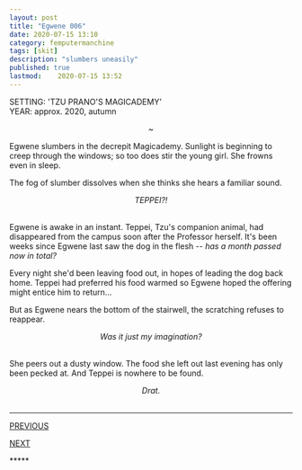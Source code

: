 ```yaml
---
layout: post
title: "Egwene 006"
date: 2020-07-15 13:10
category: femputermanchine
tags: [skit]
description: "slumbers uneasily"
published: true
lastmod:	2020-07-15 13:52
---
```

[//]: # ( 7/15/20  -added)

SETTING: 'TZU PRANO'S MAGICADEMY'<br/>
YEAR: approx. 2020, autumn

<center>~</center>

Egwene slumbers in the decrepit Magicademy. Sunlight is beginning to creep through the windows; so too does stir the young girl. She frowns even in sleep. 

The fog of slumber dissolves when she thinks she hears a familiar sound.

<center><i>TEPPEI?!</i></center><br/>

Egwene is awake in an instant. Teppei, Tzu's companion animal, had disappeared from the campus soon after the Professor herself. It's been weeks since Egwene last saw the dog in the flesh -- <i>has a month passed now in total?</i>

Every night she'd been leaving food out, in hopes of leading the dog back home. Teppei had preferred his food warmed so Egwene hoped the offering might entice him to return...

But as Egwene nears the bottom of the stairwell, the scratching refuses to reappear.

<center><i>Was it just my imagination?</i></center><br/>

She peers out a dusty window. The food she left out last evening has only been pecked at. And Teppei is nowhere to be found.

<center><i>Drat.</i></center><br/>

*****
<div class="fpmc-nav">

<span class="fpmc-nav-prev"><a href="{{ 'egwene-v' | prepend: site.baseurl }}">PREVIOUS</a></span>

<span class="fpmc-nav-next"><a href="{{ 'egwene-vii' | prepend: site.baseurl }}">NEXT</a></span> 

</div>
*****
